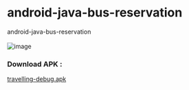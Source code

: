 # android-java-bus-reservation
android-java-bus-reservation
<br><br>
![image](https://play-lh.googleusercontent.com/xeApDNYa9aSHq9AKQHx4Fs8gvoaHOsQrg01GhYOtUX2bj8iA-f0ZFJ3Rp8hjBnP7Kg)

### Download APK :
<a href= "https://drive.google.com/file/d/1Hq9oKlHKGn80hdnt3Cp92HFYIT9qkekB/view?usp=share_link" target="_blank">travelling-debug.apk</a>
